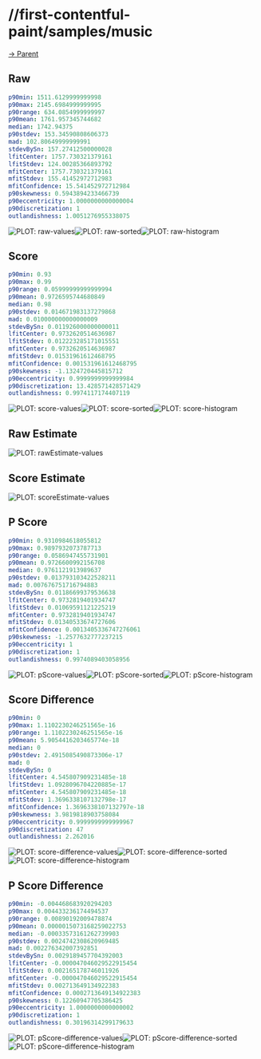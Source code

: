 
# //first-contentful-paint/samples/music

[→ Parent](../..)


## Raw


```yaml
p90min: 1511.6129999999998
p90max: 2145.6984999999995
p90range: 634.0854999999997
p90mean: 1761.957345744682
median: 1742.94375
p90stdev: 153.34590808606373
mad: 102.80649999999991
stdevBySn: 157.27412500000028
lfitCenter: 1757.730321379161
lfitStdev: 124.00285366893792
mfitCenter: 1757.730321379161
mfitStdev: 155.41452972712983
mfitConfidence: 15.541452972712984
p90skewness: 0.5943894233466739
p90eccentricity: 1.0000000000000004
p90discretization: 1
outlandishness: 1.0051276955338075

```

![PLOT: raw-values](./raw/values.svg)![PLOT: raw-sorted](./raw/sorted.svg)![PLOT: raw-histogram](./raw/histogram.svg)
## Score


```yaml
p90min: 0.93
p90max: 0.99
p90range: 0.05999999999999994
p90mean: 0.9726595744680849
median: 0.98
p90stdev: 0.014671983137279868
mad: 0.010000000000000009
stdevBySn: 0.011926000000000011
lfitCenter: 0.9732620514636987
lfitStdev: 0.012223285171015551
mfitCenter: 0.9732620514636987
mfitStdev: 0.01531961612468795
mfitConfidence: 0.001531961612468795
p90skewness: -1.1324720445815712
p90eccentricity: 0.9999999999999984
p90discretization: 13.428571428571429
outlandishness: 0.9974117174407119

```

![PLOT: score-values](./score/values.svg)![PLOT: score-sorted](./score/sorted.svg)![PLOT: score-histogram](./score/histogram.svg)
## Raw Estimate

![PLOT: rawEstimate-values](./rawEstimate/values.svg)
## Score Estimate

![PLOT: scoreEstimate-values](./scoreEstimate/values.svg)
## P Score


```yaml
p90min: 0.9310984618055812
p90max: 0.9897932073787713
p90range: 0.0586947455731901
p90mean: 0.9726600992156708
median: 0.9761121913989637
p90stdev: 0.013793103422528211
mad: 0.007676751716794883
stdevBySn: 0.01186699379536638
lfitCenter: 0.9732819401934747
lfitStdev: 0.01069591121225219
mfitCenter: 0.9732819401934747
mfitStdev: 0.01340533674727606
mfitConfidence: 0.0013405336747276061
p90skewness: -1.2577632777237215
p90eccentricity: 1
p90discretization: 1
outlandishness: 0.9974089403058956

```

![PLOT: pScore-values](./pScore/values.svg)![PLOT: pScore-sorted](./pScore/sorted.svg)![PLOT: pScore-histogram](./pScore/histogram.svg)
## Score Difference


```yaml
p90min: 0
p90max: 1.1102230246251565e-16
p90range: 1.1102230246251565e-16
p90mean: 5.9054416203465774e-18
median: 0
p90stdev: 2.4915085490873306e-17
mad: 0
stdevBySn: 0
lfitCenter: 4.545807909231485e-18
lfitStdev: 1.0928096704220885e-17
mfitCenter: 4.545807909231485e-18
mfitStdev: 1.3696338107132798e-17
mfitConfidence: 1.3696338107132797e-18
p90skewness: 3.9819818903758084
p90eccentricity: 0.9999999999999967
p90discretization: 47
outlandishness: 2.262016

```

![PLOT: score-difference-values](./score-difference/values.svg)![PLOT: score-difference-sorted](./score-difference/sorted.svg)![PLOT: score-difference-histogram](./score-difference/histogram.svg)
## P Score Difference


```yaml
p90min: -0.004468683920294203
p90max: 0.004433236174494537
p90range: 0.00890192009478874
p90mean: 0.0000015073168259022753
median: -0.00033573161262739903
p90stdev: 0.0024742308620969485
mad: 0.002276342007392851
stdevBySn: 0.0029189457704392003
lfitCenter: -0.000047046029522915454
lfitStdev: 0.002165178746011926
mfitCenter: -0.000047046029522915454
mfitStdev: 0.002713649134922383
mfitConfidence: 0.0002713649134922383
p90skewness: 0.12260947705386425
p90eccentricity: 1.0000000000000002
p90discretization: 1
outlandishness: 0.30196314299179633

```

![PLOT: pScore-difference-values](./pScore-difference/values.svg)![PLOT: pScore-difference-sorted](./pScore-difference/sorted.svg)![PLOT: pScore-difference-histogram](./pScore-difference/histogram.svg)